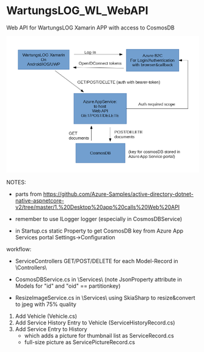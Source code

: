 # WartungsLOG_WL_WebAPI
Web API for WartungsLOG Xamarin APP with access to CosmosDB


![architecture](Documentation/architecture%20drawing.png)

NOTES:

- parts from https://github.com/Azure-Samples/active-directory-dotnet-native-aspnetcore-v2/tree/master/1.%20Desktop%20app%20calls%20Web%20API

- remember to use ILogger logger (especially in CosmosDBService)

- in Startup.cs static Property to get CosmosDB key from Azure App Services portal Settings->Configuration


 workflow: 

 - ServiceControllers GET/POST/DELETE for each Model-Record in \Controllers\

 - CosmosDBService.cs in \Services\ (note JsonProperty attribute in Models for "id" and "oid" == partitionkey)
 
 - ResizeImageService.cs in \Services\ using SkiaSharp to resize&convert to jpeg with 75% quality

 1. Add Vehicle (Vehicle.cs)
 2. Add Service History Entry to Vehicle (ServiceHistoryRecord.cs)
 3. Add Service Entry to History
	- which adds a picture for thumbnail list as ServiceRecord.cs 
	- full-size picture					      as ServicePictureRecord.cs


 
